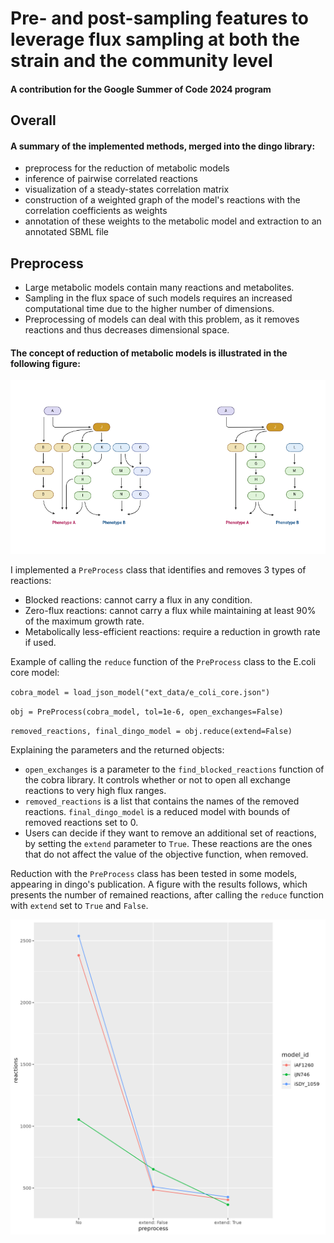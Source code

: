 # Pre- and post-sampling features to leverage flux sampling at both the strain and the community level

#### A contribution for the Google Summer of Code 2024 program

## Overall

#### A summary of the implemented methods, merged into the dingo library:

- preprocess for the reduction of metabolic models
- inference of pairwise correlated reactions
- visualization of a steady-states correlation matrix
- construction of a weighted graph of the model's reactions with the correlation coefficients as weights
- annotation of these weights to the metabolic model and extraction to an annotated SBML file

## Preprocess

- Large metabolic models contain many reactions and metabolites. 
- Sampling in the flux space of such models requires an increased computational time due to the higher number of dimensions.
- Preprocessing of models can deal with this problem, as it removes reactions and thus decreases dimensional space.

#### The concept of reduction of metabolic models is illustrated in the following figure:

![Network Reduction Concept](/img/reduction.png)

I implemented a `PreProcess` class that identifies and removes 3 types of reactions:

- Blocked reactions: cannot carry a flux in any condition.
- Zero-flux reactions: cannot carry a flux while maintaining at least 90% of the maximum growth rate.
- Metabolically less-efficient reactions: require a reduction in growth rate if used.

Example of calling the `reduce` function of the `PreProcess` class to the E.coli core model:

`cobra_model = load_json_model("ext_data/e_coli_core.json")`

`obj = PreProcess(cobra_model, tol=1e-6, open_exchanges=False)`

`removed_reactions, final_dingo_model = obj.reduce(extend=False)` 

Explaining the parameters and the returned objects:

- `open_exchanges` is a parameter to the `find_blocked_reactions` function of the cobra library. It controls whether or not to open all exchange reactions to very high flux ranges.
- `removed_reactions` is a list that contains the names of the removed reactions. `final_dingo_model` is a reduced model with bounds of removed reactions set to 0.
- Users can decide if they want to remove an additional set of reactions, by setting the `extend` parameter to `True`.
  These reactions are the ones that do not affect the value of the objective function, when removed.

Reduction with the `PreProcess` class has been tested in some models, appearing in dingo's publication. 
A figure with the results follows, which presents the number of remained reactions, after calling the `reduce` function with `extend` set to `True` and `False`.

![Reduction_Results_Plot](/img/reduction_results_plot.png)



